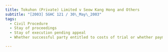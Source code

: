 ```yaml
---
title: Tokuhon (Private) Limited v Seow Kang Hong and Others 
subtitle: "[2003] SGHC 121 / 30\_May\_2003"
tags:
  - Civil Procedure
  - Stay of proceedings
  - Stay of execution pending appeal
  - Whether successful party entitled to costs of trial or whether payment of costs to be stayed together with other forms of execution pending appeal

---
```


